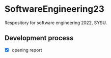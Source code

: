 # SoftwareEngineering23
Respository for software engineering 2022, SYSU.

## Development process

- [x] opening report
